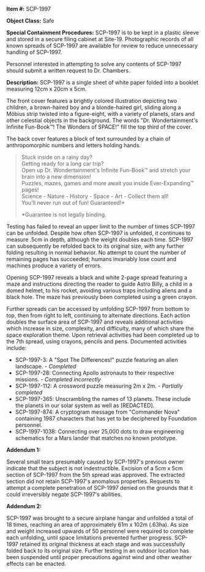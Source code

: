**Item #:** SCP-1997

**Object Class:** Safe

**Special Containment Procedures:** SCP-1997 is to be kept in a plastic sleeve and stored in a secure filing cabinet at Site-19. Photographic records of all known spreads of SCP-1997 are available for review to reduce unnecessary handling of SCP-1997.

Personnel interested in attempting to solve any contents of SCP-1997 should submit a written request to Dr. Chambers.

**Description:** SCP-1997 is a single sheet of white paper folded into a booklet measuring 12cm x 20cm x 5cm.

The front cover features a brightly colored illustration depicting two children, a brown-haired boy and a blonde-haired girl, sliding along a Möbius strip twisted into a figure-eight, with a variety of planets, stars and other celestial objects in the background. The words "Dr. Wondertainment's Infinite Fun-Book™! The Wonders of SPACE!" fill the top third of the cover.

The back cover features a block of text surrounded by a chain of anthropomorphic numbers and letters holding hands.

> Stuck inside on a rainy day?  
> Getting ready for a long car trip?  
> Open up Dr. Wondertainment's Infinite Fun-Book™ and stretch your brain into a new dimension!  
> Puzzles, mazes, games and more await you inside Ever-Expanding™ pages!  
> Science - Nature - History - Space - Art - Collect them all!  
> You'll never run out of fun! Guaranteed!\*
> 
> \*Guarantee is not legally binding.

Testing has failed to reveal an upper limit to the number of times SCP-1997 can be unfolded. Despite how often SCP-1997 is unfolded, it continues to measure .5cm in depth, although the weight doubles each time. SCP-1997 can subsequently be refolded back to its original size, with any further folding resulting in normal behavior. No attempt to count the number of remaining pages has succeeded; humans invariably lose count and machines produce a variety of errors.

Opening SCP-1997 reveals a black and white 2-page spread featuring a maze and instructions directing the reader to guide Astro Billy, a child in a domed helmet, to his rocket, avoiding various traps including aliens and a black hole. The maze has previously been completed using a green crayon.

Further spreads can be accessed by unfolding SCP-1997 from bottom to top, then from right to left, continuing to alternate directions. Each action doubles the surface area of SCP-1997 and reveals additional activities which increase in size, complexity, and difficulty, many of which share the space exploration theme. Upon retrieval activities had been completed up to the 7th spread, using crayons, pencils and pens. Documented activities include:

*   SCP-1997-3: A "Spot The Differences!" puzzle featuring an alien landscape. - _Completed_
*   SCP-1997-28: Connecting Apollo astronauts to their respective missions. - _Completed incorrectly_
*   SCP-1997-112: A crossword puzzle measuring 2m x 2m. - _Partially completed_
*   SCP-1997-365: Unscrambling the names of 13 planets. These include the planets in our solar system as well as \[REDACTED\].
*   SCP-1997-874: A cryptogram message from "Commander Nova" containing 1987 characters that has yet to be deciphered by Foundation personnel.
*   SCP-1997-1038: Connecting over 25,000 dots to draw engineering schematics for a Mars lander that matches no known prototype.

**Addendum 1:**

Several small tears presumably caused by SCP-1997's previous owner indicate that the subject is not indestructible. Excision of a 5cm x 5cm section of SCP-1997 from the 5th spread was approved. The extracted section did not retain SCP-1997's anomalous properties. Requests to attempt a complete penetration of SCP-1997 denied on the grounds that it could irreversibly negate SCP-1997's abilities.

**Addendum 2:**

SCP-1997 was brought to a secure airplane hangar and unfolded a total of 18 times, reaching an area of approximately 61m x 102m (.63ha). As size and weight increased upwards of 50 personnel were required to complete each unfolding, until space limitations prevented further progress. SCP-1997 retained its original thickness at each stage and was successfully folded back to its original size. Further testing in an outdoor location has been suspended until proper precautions against wind and other weather effects can be enacted.